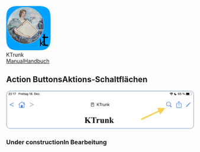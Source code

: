 
<div class="logoRow">
  <div class="logoColumn logoColumnLeft">
    <img src="./../logo120.png">
  </div>
  <div class="logoColumn logoColumnRight">
    <div class="vCentered">
      <div class="logoTitle">KTrunk</div>
      <div class="logoTitle"><a href="./../Manual.html"><span class="en">Manual</span><span class="de">Handbuch</span></a></div>
    </div>
  </div>
</div>


## <span class="en">Action Buttons</span><span class="de">Aktions-Schaltflächen</span>

<img src="ActionButtons.jpg" style="border: 2px solid #B0C4DE; border-radius: 10px;">

### <span class="en">Under construction</span><span class="de">In Bearbeitung</span>
